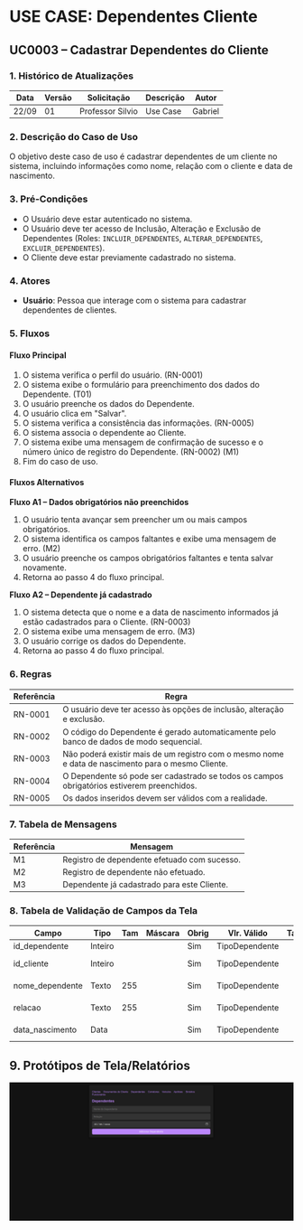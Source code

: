 # USE CASE: Dependentes Cliente

## UC0003 – Cadastrar Dependentes do Cliente

### 1. Histórico de Atualizações
| Data     | Versão | Solicitação      | Descrição   | Autor   |
|----------|--------|------------------|-------------|---------|
| 22/09    | 01     | Professor Silvio  | Use Case    | Gabriel |

### 2. Descrição do Caso de Uso
O objetivo deste caso de uso é cadastrar dependentes de um cliente no sistema, incluindo informações como nome, relação com o cliente e data de nascimento.

### 3. Pré-Condições
- O Usuário deve estar autenticado no sistema.
- O Usuário deve ter acesso de Inclusão, Alteração e Exclusão de Dependentes (Roles: `INCLUIR_DEPENDENTES`, `ALTERAR_DEPENDENTES`, `EXCLUIR_DEPENDENTES`).
- O Cliente deve estar previamente cadastrado no sistema.

### 4. Atores
- **Usuário**: Pessoa que interage com o sistema para cadastrar dependentes de clientes.

### 5. Fluxos

#### Fluxo Principal
1. O sistema verifica o perfil do usuário. (RN-0001)
2. O sistema exibe o formulário para preenchimento dos dados do Dependente. (T01)
3. O usuário preenche os dados do Dependente.
4. O usuário clica em "Salvar".
5. O sistema verifica a consistência das informações. (RN-0005)
6. O sistema associa o dependente ao Cliente.
7. O sistema exibe uma mensagem de confirmação de sucesso e o número único de registro do Dependente. (RN-0002) (M1)
8. Fim do caso de uso.

#### Fluxos Alternativos

**Fluxo A1 – Dados obrigatórios não preenchidos**
1. O usuário tenta avançar sem preencher um ou mais campos obrigatórios.
2. O sistema identifica os campos faltantes e exibe uma mensagem de erro. (M2)
3. O usuário preenche os campos obrigatórios faltantes e tenta salvar novamente.
4. Retorna ao passo 4 do fluxo principal.

**Fluxo A2 – Dependente já cadastrado**
1. O sistema detecta que o nome e a data de nascimento informados já estão cadastrados para o Cliente. (RN-0003)
2. O sistema exibe uma mensagem de erro. (M3)
3. O usuário corrige os dados do Dependente.
4. Retorna ao passo 4 do fluxo principal.

### 6. Regras
| Referência | Regra                                                                 |
|------------|----------------------------------------------------------------------|
| RN-0001    | O usuário deve ter acesso às opções de inclusão, alteração e exclusão. |
| RN-0002    | O código do Dependente é gerado automaticamente pelo banco de dados de modo sequencial. |
| RN-0003    | Não poderá existir mais de um registro com o mesmo nome e data de nascimento para o mesmo Cliente. |
| RN-0004    | O Dependente só pode ser cadastrado se todos os campos obrigatórios estiverem preenchidos. |
| RN-0005    | Os dados inseridos devem ser válidos com a realidade.                |

### 7. Tabela de Mensagens
| Referência | Mensagem                              |
|------------|---------------------------------------|
| M1         | Registro de dependente efetuado com sucesso.       |
| M2         | Registro de dependente não efetuado.               |
| M3         | Dependente já cadastrado para este Cliente.        |

### 8. Tabela de Validação de Campos da Tela
| Campo              | Tipo    | Tam | Máscara | Obrig | Vlr. Válido    | Tabela       | Msg Erro         |
|--------------------|---------|-----|---------|-------|----------------|--------------|------------------|
| id_dependente      | Inteiro |     |         | Sim   | TipoDependente |              |                  |
| id_cliente          | Inteiro |     |         | Sim   | TipoDependente |              | Campo obrigatório |
| nome_dependente     | Texto   | 255 |         | Sim   | TipoDependente |              | Campo obrigatório |
| relacao            | Texto   | 255 |         | Sim   | TipoDependente |              | Campo obrigatório |
| data_nascimento    | Data    |     |         | Sim   | TipoDependente |              | Campo obrigatório |


## 9. Protótipos de Tela/Relatórios
![Logo do Projeto](Telas/dependentes.png)

